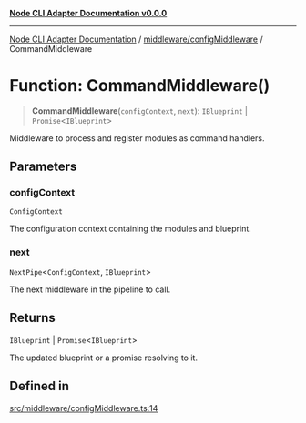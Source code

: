 [**Node CLI Adapter Documentation v0.0.0**](../../../README.md)

***

[Node CLI Adapter Documentation](../../../modules.md) / [middleware/configMiddleware](../README.md) / CommandMiddleware

# Function: CommandMiddleware()

> **CommandMiddleware**(`configContext`, `next`): `IBlueprint` \| `Promise`\<`IBlueprint`\>

Middleware to process and register modules as command handlers.

## Parameters

### configContext

`ConfigContext`

The configuration context containing the modules and blueprint.

### next

`NextPipe`\<`ConfigContext`, `IBlueprint`\>

The next middleware in the pipeline to call.

## Returns

`IBlueprint` \| `Promise`\<`IBlueprint`\>

The updated blueprint or a promise resolving to it.

## Defined in

[src/middleware/configMiddleware.ts:14](https://github.com/stonemjs/node-cli-adapter/blob/51fcc01bbd0eb589538cce80e62e720559e5481a/src/middleware/configMiddleware.ts#L14)
